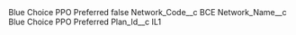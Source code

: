 <?xml version="1.0" encoding="UTF-8"?>
<CustomMetadata xmlns="http://soap.sforce.com/2006/04/metadata" xmlns:xsi="http://www.w3.org/2001/XMLSchema-instance" xmlns:xsd="http://www.w3.org/2001/XMLSchema">
    <label>Blue Choice PPO Preferred</label>
    <protected>false</protected>
    <values>
        <field>Network_Code__c</field>
        <value xsi:type="xsd:string">BCE</value>
    </values>
    <values>
        <field>Network_Name__c</field>
        <value xsi:type="xsd:string">Blue Choice PPO Preferred</value>
    </values>
    <values>
        <field>Plan_Id__c</field>
        <value xsi:type="xsd:string">IL1</value>
    </values>
</CustomMetadata>
